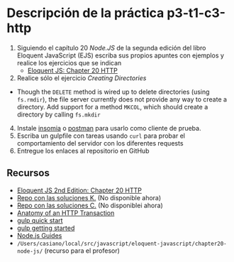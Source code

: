 # Descripción de la práctica p3-t1-c3-http

1. Siguiendo el capítulo 20 *Node.JS*  de la segunda edición del libro Eloquent JavaScript (EJS) 
escriba sus propios apuntes con ejemplos y realice los ejercicios que se indican
    - [Eloquent JS: Chapter 20 HTTP](http://eloquentjavascript.net/20_node.html)
3. Realice sólo el ejercicio *Creating Directories* 
  - Though the `DELETE` method is wired up to delete directories (using `fs.rmdir`), 
  the file server currently does not provide any way to create a directory.  Add 
  support for a method `MKCOL`, which should create a directory by calling `fs.mkdir` 
4. Instale [insomia](https://insomnia.rest/) o [postman](https://www.getpostman.com/) para usarlo como cliente de prueba. 
5. Escriba un gulpfile con tareas usando `curl` para probar el comportamiento del servidor con los diferentes requests
6. Entregue los enlaces al repositorio en GitHub 

## Recursos

* [Eloquent JS 2nd Edition: Chapter 20 HTTP](http://eloquentjavascript.net/2nd_edition/20_node.html)
* [Repo con las soluciones K.](https://github.com/ULL-ESIT-MII-CA-1718/nodejs-KevMCh) (No disponible ahora)
* [Repo con las soluciones C.](https://github.com/ULL-ESIT-MII-CA-1718/ejs-chapter20-node-js) (No disponiblei ahora)
* [Anatomy of an HTTP Transaction](https://nodejs.org/en/docs/guides/anatomy-of-an-http-transaction/)
* [gulp quick start](https://gulpjs.com/docs/en/getting-started/quick-start)
* [gulp getting started](https://gulpjs.org/getting-started.html)
* [Node.js Guides](https://github.com/nodejs/nodejs.org/tree/master/locale/en/docs/guides)
* `/Users/casiano/local/src/javascript/eloquent-javascript/chapter20-node-js/` (recurso para el profesor)
